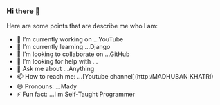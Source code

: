 ### Hi there 👋



Here are some points that are describe me who I am:

- 🔭 I’m currently working on ...YouTube
- 🌱 I’m currently learning ...Django
- 👯 I’m looking to collaborate on ...GitHub
- 🤔 I’m looking for help with ...
- 💬 Ask me about ...Anything
- 📫 How to reach me: ...[Youtube channel](http:/MADHUBAN KHATRI)
- 😄 Pronouns: ...Mady
- ⚡ Fun fact: ...I m Self-Taught Programmer

